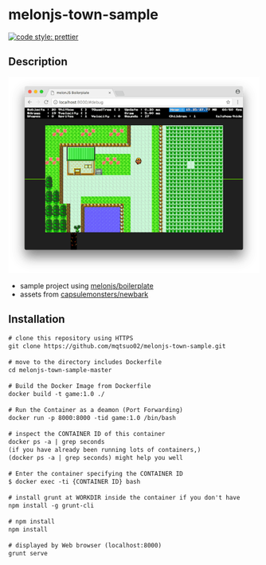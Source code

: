 # melonjs-town-sample

[![code style: prettier](https://img.shields.io/badge/code_style-prettier-ff69b4.svg?style=flat-square)](https://github.com/prettier/prettier)

## Description

![readme-image](./readme-image.png)

* sample project using [melonjs/boilerplate](https://github.com/melonjs/boilerplate)
* assets from [capsulemonsters/newbark](https://github.com/capsulemonsters/newbark)

## Installation

```
# clone this repository using HTTPS
git clone https://github.com/mqtsuo02/melonjs-town-sample.git

# move to the directory includes Dockerfile
cd melonjs-town-sample-master

# Build the Docker Image from Dockerfile
docker build -t game:1.0 ./

# Run the Container as a deamon (Port Forwarding)
docker run -p 8000:8000 -tid game:1.0 /bin/bash

# inspect the CONTAINER ID of this container
docker ps -a | grep seconds
(if you have already been running lots of containers,)
(docker ps -a | grep seconds) might help you well

# Enter the container specifying the CONTAINER ID
$ docker exec -ti {CONTAINER ID} bash

# install grunt at WORKDIR inside the container if you don't have
npm install -g grunt-cli

# npm install
npm install

# displayed by Web browser (localhost:8000)
grunt serve
```